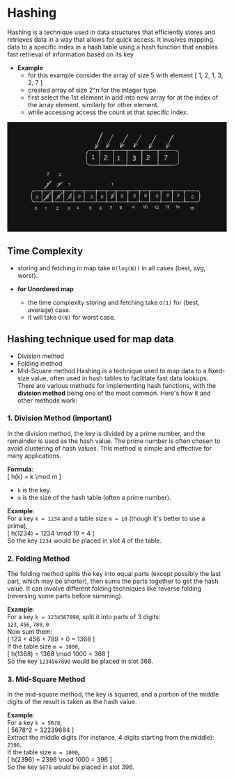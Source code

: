 # Hashing

Hashing is a technique used in data structures that efficiently stores and retrieves data in a way that allows for quick access. It involves mapping data to a specific index in a hash table using a hash function that enables fast retrieval of information based on its key

- **Example**
  - for this example consider the array of size 5 with element \[ 1, 2, 1, 3, 2, 7 \]
  - created array of size 2^n for the integer type.
  - first select the 1st element in add into new array for at the index of the array element. similarly for other element.
  - while accessing access the count at that specific index.

![hash](./img/hash.png)

## Time Complexity

- storing and fetching in map take `O(log(N))` in all cases (best, avg, worst).

- **for Unordered map**
  - the time complexity storing and fetching take `O(1)` for (best, average) case.
  - it will take `O(N)` for worst case.

## Hashing technique used for map data

- Division method
- Folding method
- Mid-Square method
  Hashing is a technique used to map data to a fixed-size value, often used in hash tables to facilitate fast data lookups. There are various methods for implementing hash functions, with the **division method** being one of the most common. Here's how it and other methods work:

### 1. **Division Method** (important)

In the division method, the key is divided by a prime number, and the remainder is used as the hash value. The prime number is often chosen to avoid clustering of hash values. This method is simple and effective for many applications.

**Formula**:  
\[ h(k) = k \mod m \]

- `k` is the key.
- `m` is the size of the hash table (often a prime number).

**Example**:  
For a key `k = 1234` and a table size `m = 10` (though it's better to use a prime),  
\[ h(1234) = 1234 \mod 10 = 4 \]  
So the key `1234` would be placed in slot 4 of the table.

### 2. **Folding Method**

The folding method splits the key into equal parts (except possibly the last part, which may be shorter), then sums the parts together to get the hash value. It can involve different folding techniques like reverse folding (reversing some parts before summing).

**Example**:  
For a key `k = 1234567890`, split it into parts of 3 digits:  
`123`, `456`, `789`, `0`.  
Now sum them:  
\[ 123 + 456 + 789 + 0 = 1368 \]  
If the table size `m = 1000`,  
\[ h(1368) = 1368 \mod 1000 = 368 \]  
So the key `1234567890` would be placed in slot 368.

### 3. **Mid-Square Method**

In the mid-square method, the key is squared, and a portion of the middle digits of the result is taken as the hash value.

**Example**:  
For a key `k = 5678`,  
\[ 5678^2 = 32239684 \]  
Extract the middle digits (for instance, 4 digits starting from the middle): `2396`.  
If the table size `m = 1000`,  
\[ h(2396) = 2396 \mod 1000 = 396 \]  
So the key `5678` would be placed in slot 396.
